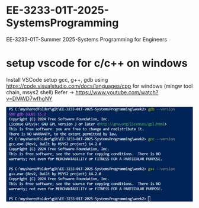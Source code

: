 # EE-3233-01T-2025-SystemsProgramming
EE-3233-01T-Summer 2025-Systems Programming for Engineers

**setup vscode for c/c++ on windows**
=============================
Install VSCode
setup gcc, g++, gdb using https://code.visualstudio.com/docs/languages/cpp for windows (mingw tool chain, msys2 shell)
Refer -> https://www.youtube.com/watch?v=DMWD7wfhgNY

![gcc, g++, gdb setup](./week2/images/gcc_setup.jpg)